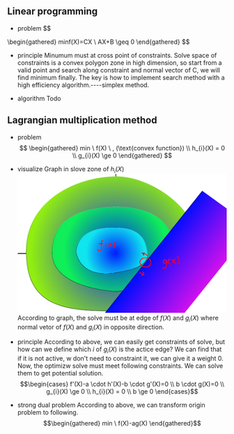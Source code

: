 ## Linear programming
- problem
$$

\begin{gathered}
minf(X)=CX \\
AX+B \geq 0
\end{gathered}
$$

- principle
Minumum must at cross point of constraints. Solve space of constraints is a convex polygon zone in high dimension, so start from a valid point and search along constraint and normal vector of C, we will find minimum finally.
The key is how to implement search method with a high efficiency algorithm.----simplex method.

- algorithm
Todo

## Lagrangian multiplication method
- problem
$$
\begin{gathered}
min \ f(X) \  , (\text{convex function}) 
\\
h_{i}(X) = 0
\\
g_{i}(X) \ge 0
\end{gathered}
$$
- visualize
Graph in slove zone of $h_{i}(X)$
![probelm-graph](../Imgs/nolinear-programming/contraint-programming-graph.png)
According to graph, the solve must be at edge of $f(X)$ and $g_{i}(X)$ where normal vetor of $f(X)$ and $g_{i}(X)$ in opposite direction.

- principle
According to above, we can easily get constraints of solve, but how can we define which $i$ of $g_{i}(X)$ is the actice edge? We can find that if it is not active, w don't need to constraint it, we can give it a weight 0.
Now, the optimizw solve must meet following constraints.
We can solve them to get potential solution.
$$\begin{cases}
f'(X)-a \cdot h'(X)-b \cdot g'(X)=0
\\
b \cdot g(X)=0
\\
g_{i}(X) \ge 0
\\
h_{i}(X) = 0
\\
b \ge 0
\end{cases}$$

- strong dual problem
According to above, we can transform origin problem to following.
$$\begin{gathered}
min \  f(X)-ag(X)
\end{gathered}$$


